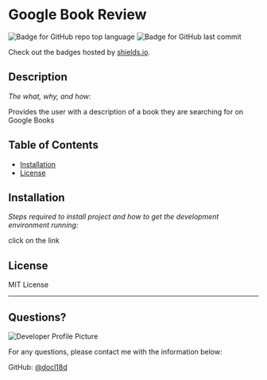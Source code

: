 # Google Book Review
  ![Badge for GitHub repo top language](https://img.shields.io/github/languages/top/docl18d/https://github.com/docl18d/leavitt_google_book_review?style=flat&logo=appveyor) ![Badge for GitHub last commit](https://img.shields.io/github/last-commit/docl18d/https://github.com/docl18d/leavitt_google_book_review?style=flat&logo=appveyor)
  
  Check out the badges hosted by [shields.io](https://shields.io/).
  
  
  ## Description 
  
  *The what, why, and how:* 
  
  Provides the user with a description of a book they are searching for on Google Books
  ## Table of Contents
  * [Installation](#installation)
  * [License](#license)
  
  ## Installation
  
  *Steps required to install project and how to get the development environment running:*
  
  click on the link
  
  ## License
  
  MIT License
  
  ---
  
  ## Questions?
  
  ![Developer Profile Picture](https://avatars.githubusercontent.com/u/68399114?v=4) 
  
  For any questions, please contact me with the information below:
 
  GitHub: [@docl18d](https://api.github.com/users/docl18d)
  